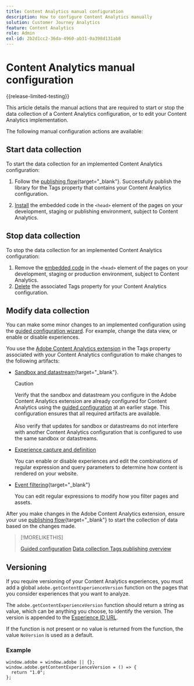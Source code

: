 ```yaml
---
title: Content Analytics manual configuration
description: How to configure Content Analytics manually
solution: Customer Journey Analytics
feature: Content Analytics
role: Admin
exl-id: 2b2d1cc2-36da-4960-ab31-0a398d131ab8
---
```

# Content Analytics manual configuration

{{release-limited-testing}}

This article details the manual actions that are required to start or stop the data collection of a Content Analytics configuration, or to edit your Content Analytics implementation.

The following manual configuration actions are available:

## Start data collection

To start the data collection for an implemented Content Analytics configuration:

1. Follow the [publishing flow](https://experienceleague.adobe.com/en/docs/experience-platform/tags/publish/overview){target="_blank"}. Successfully publish the library for the Tags property that contains your Content Analytics configuration.

1. [Install](https://experienceleague.adobe.com/en/docs/experience-platform/tags/publish/environments/environments#installation) the embedded code in the `<head>` element of the pages on your development, staging or publishing environment, subject to Content Analytics.


## Stop data collection

To stop the data collection for an implemented Content Analytics configuration:

1. Remove the [embedded code](https://experienceleague.adobe.com/en/docs/experience-platform/tags/publish/environments/environments) in the `<head>` element of the pages on your development, staging or production environment, subject to Content Analytics.
1. [Delete](https://experienceleague.adobe.com/en/docs/experience-platform/tags/publish/overview) the associated Tags property for your Content Analytics configuration.



## Modify data collection

You can make some minor changes to an implemented configuration using the [guided configuration wizard](guided.md). For example, change the data view, or enable or disable experiences. 

You use the [Adobe Content Analytics extension](https://experienceleague.adobe.com/en/docs/experience-platform/tags/extensions/client/content-analytics/overview) in the Tags property associated with your Content Analytics configuration to make changes to the following artifacts:

* [Sandbox and datastream](https://experienceleague.adobe.com/en/docs/experience-platform/tags/extensions/client/content-analytics/overview#configure-datastreams){target="_blank"}. 

  >[!CAUTION]
  >
  >Verify that the sandbox and datastream you configure in the Adobe Content Analytics extension are already configured for Content Analytics using the [guided configuration](guided.md) at an earlier stage. This configuration ensures that all required artifacts are available.<br/><br/>Also verify that updates for sandbox or datastreams do not interfere with another Content Analytics configuration that is configured to use the same sandbox or datastreams.
  >

* [Experience capture and definition](https://experienceleague.adobe.com/en/docs/experience-platform/tags/extensions/client/content-analytics/overview?lang=en#configure-experience-capture-and-definition)

  You can enable or disable experiences and edit the combinations of regular expression and query parameters to determine how content is rendered on your website.

* [Event filtering](https://experienceleague.adobe.com/en/docs/experience-platform/tags/extensions/client/content-analytics/overview#configure-event-filtering){target="_blank"}

  You can edit regular expressions to modify how you filter pages and assets.


After you make changes in the Adobe Content Analytics extension, ensure your use [publishing flow](https://experienceleague.adobe.com/en/docs/experience-platform/tags/publish/overview){target="_blank"} to start the collection of data based on the changes made. 



>[!MORELIKETHIS]
>
>[Guided configuration](guided.md)
>[Data collection Tags publishing overview](https://experienceleague.adobe.com/en/docs/experience-platform/tags/publish/overview)
>


## Versioning

If you require versioning of your Content Analytics experiences, you must add a global `adobe.getContentExperienceVersion` function on the pages that you consider experiences that you want to analyze.

The `adobe.getContentExperienceVersion` function should return a string as value, which can be anything you choose, to identify the version. The version is appended to the [Experience ID URL](/help/content-analytics/report/components.md#experience-metadata). 

If the function is not present or no value is returned from the function, the value `NoVersion` is used as a default.

### Example

```
window.adobe = window.adobe || {};
window.adobe.getContentExperienceVersion = () => {
  return "1.0";
};
```
